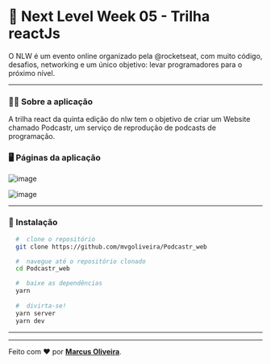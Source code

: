 # :rocket: Next Level Week 05 - Trilha reactJs
O NLW é um evento online organizado pela @rocketseat, com muito código, desafios, networking e um único objetivo: levar programadores para o próximo nível.
 
 ---

### :man_technologist: Sobre a aplicação

A trilha react da quinta edição do nlw tem o objetivo de criar um Website chamado Podcastr, um serviço de reprodução de podcasts de programação.

### :desktop_computer: Páginas da aplicação

![image](https://user-images.githubusercontent.com/53785487/118195387-87c9c580-b421-11eb-8b25-fc7f43f34d24.png)

![image](https://user-images.githubusercontent.com/53785487/118196467-708bd780-b423-11eb-9f90-5eb49303185f.png)

---

### 📁 Instalação

```bash
  #  clone o repositório
  git clone https://github.com/mvgoliveira/Podcastr_web

  #  navegue até o repositório clonado
  cd Podcastr_web

  #  baixe as dependências
  yarn
 
  #  divirta-se!
  yarn server
  yarn dev
```

---


<hr>

Feito com :hearts: por **[Marcus Oliveira](https://www.linkedin.com/in/marcus-oliveira-3b92011a7/)**.
